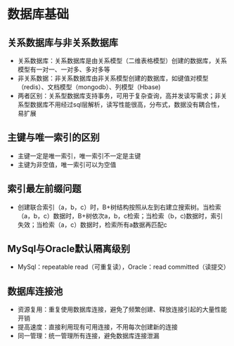 # 数据库基础 #
## 关系数据库与非关系数据库 ##
- 关系数据库：关系数据库是由关系模型（二维表格模型）创建的数据库，关系模型有一对一、一对多、多对多等
- 非关系数据：非关系数据库由非关系模型创建的数据库，如键值对模型（redis）、文档模型（mongodb）、列模型（Hbase)
- 两者区别：关系型数据库支持事务，可用于复杂查询，高并发读写需求；非关系型数据库不用经过sql层解析，读写性能很高，分布式，数据没有耦合性，易扩展

## 主键与唯一索引的区别 ##
- 主键一定是唯一索引，唯一索引不一定是主键
- 主键为非空值，唯一索引可以为空值

## 索引最左前缀问题 ##
- 创建联合索引（a，b，c）时，B+树结构按照从左到右建立搜索树。当检索（a，b，c）数据时，B+树依次a，b，c检索；当检索（b，c)数据时，索引失效；当检索（a，c）数据时，检索所有a数据再匹配c

## MySql与Oracle默认隔离级别 ##
- MySql：repeatable read（可重复读），Oracle：read committed（读提交）

## 数据库连接池 ##
- 资源复用：重复使用数据库连接，避免了频繁创建、释放连接引起的大量性能开销
- 提高速度：直接利用现有可用连接，不用每次创建新的连接
- 同一管理：统一管理所有连接，避免数据库连接泄漏
